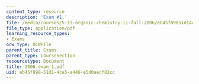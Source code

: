 ```yaml
---
content_type: resource
description: 'Exam #1.'
file: /media/courses/5-13-organic-chemistry-ii-fall-2006/eb45f89851d14ce5a446e5d0aecf82cc_2006_exam_1.pdf
file_type: application/pdf
learning_resource_types:
- Exams
ocw_type: OCWFile
parent_title: Exams
parent_type: CourseSection
resourcetype: Document
title: 2006_exam_1.pdf
uid: eb45f898-51d1-4ce5-a446-e5d0aecf82cc
---
```

